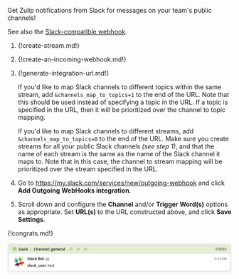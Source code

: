 Get Zulip notifications from Slack for messages on your team's
public channels!

See also the [Slack-compatible webhook](/integrations/doc/slack_incoming).

1. {!create-stream.md!}

1. {!create-an-incoming-webhook.md!}

1. {!generate-integration-url.md!}

    If you'd like to map Slack channels to different topics within the same
    stream, add `&channels_map_to_topics=1` to the end of the URL. Note that
    this should be used instead of specifying a topic in the URL. If a topic
    is specified in the URL, then it will be prioritized over the channel to
    topic mapping.

    If you'd like to map Slack channels to different streams, add
    `&channels_map_to_topics=0` to the end of the URL. Make sure you create
    streams for all your public Slack channels *(see step 1)*, and that the
    name of each stream is the same as the name of the Slack channel it maps
    to. Note that in this case, the channel to stream mapping will be
    prioritized over the stream specified in the URL.

1. Go to <https://my.slack.com/services/new/outgoing-webhook>
   and click **Add Outgoing WebHooks integration**.

1. Scroll down and configure the **Channel** and/or **Trigger Word(s)**
   options as appropriate. Set **URL(s)** to the URL constructed above,
   and click **Save Settings**.

{!congrats.md!}

![](/static/images/integrations/slack/001.png)
